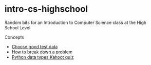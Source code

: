 # intro-cs-highschool
Random bits for an Introduction to Computer Science class at the High School Level

Concepts
* [Choose good test data](choose-good-test-data.md)
* [How to break down a problem](how-to-break-down-a-problem.md)
* [Python data types Kahoot quiz](https://create.kahoot.it/share/python-data-types-for-intro-to-computer-science/d3eabbb0-3b94-4760-a24a-2348f7a261f5)
